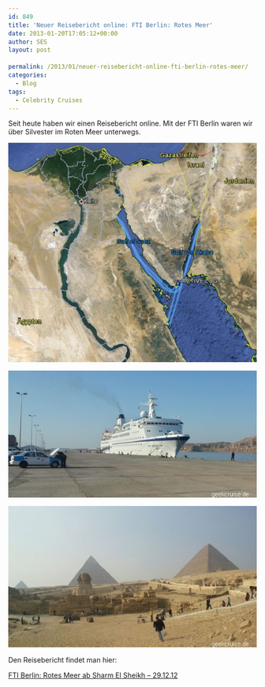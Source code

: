 ```yaml
---
id: 849
title: 'Neuer Reisebericht online: FTI Berlin: Rotes Meer'
date: 2013-01-20T17:05:12+00:00
author: SES
layout: post

permalink: /2013/01/neuer-reisebericht-online-fti-berlin-rotes-meer/
categories:
  - Blog
tags:
  - Celebrity Cruises
---
```

Seit heute haben wir einen Reisebericht online. Mit der FTI Berlin waren wir über Silvester im Roten Meer unterwegs.


![GPS Log - Rotes Meer](/assets/2013/01/gps_log_fti_berlin_sml.jpg)


![FTI Berlin in Sharm El Sheikh](/assets/2013/01/fti_berlin_01.jpg)


![Pyramiden mit Sphinx](/assets/2013/01/ausfluege_aegypten_12.jpg)

Den Reisebericht findet man hier:

[FTI Berlin: Rotes Meer ab Sharm El Sheikh – 29.12.12](/2013/01/20/fti-berlin-rotes-meer-ab-sharm-el-sheikh-7-tagig.html)
